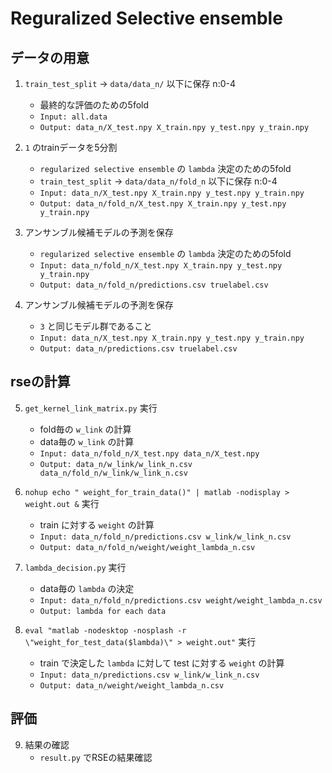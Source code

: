 # Reguralized Selective ensemble

## データの用意

1. `train_test_split` → `data/data_n/` 以下に保存 n:0-4
    - 最終的な評価のための5fold
    - `Input: all.data`
    - `Output: data_n/X_test.npy X_train.npy y_test.npy y_train.npy`

2. `1` のtrainデータを5分割
    - `regularized selective ensemble` の `lambda` 決定のための5fold
    - `train_test_split` → `data/data_n/fold_n` 以下に保存 n:0-4
    - `Input: data_n/X_test.npy X_train.npy y_test.npy y_train.npy`
    - `Output: data_n/fold_n/X_test.npy X_train.npy y_test.npy y_train.npy`

3. アンサンブル候補モデルの予測を保存
    - `regularized selective ensemble` の `lambda` 決定のための5fold
    - `Input: data_n/fold_n/X_test.npy X_train.npy y_test.npy y_train.npy`
    - `Output: data_n/fold_n/predictions.csv truelabel.csv`

4. アンサンブル候補モデルの予測を保存
    - `3` と同じモデル群であること
    - `Input: data_n/X_test.npy X_train.npy y_test.npy y_train.npy`
    - `Output: data_n/predictions.csv truelabel.csv`

## rseの計算

5. `get_kernel_link_matrix.py` 実行
    - fold毎の `w_link` の計算
    - data毎の `w_link` の計算
    - `Input: data_n/fold_n/X_test.npy data_n/X_test.npy`
    - `Output: data_n/w_link/w_link_n.csv data_n/fold_n/w_link/w_link_n.csv`

6. `nohup echo " weight_for_train_data()" | matlab -nodisplay > weight.out &` 実行
    - train に対する `weight` の計算
    - `Input: data_n/fold_n/predictions.csv w_link/w_link_n.csv`
    - `Output: data_n/fold_n/weight/weight_lambda_n.csv`

7. `lambda_decision.py` 実行
    - data毎の `lambda` の決定
    - `Input: data_n/fold_n/predictions.csv weight/weight_lambda_n.csv`
    - `Output: lambda for each data`

8. `eval "matlab -nodesktop -nosplash -r \"weight_for_test_data($lambda)\" > weight.out"` 実行
    - train で決定した `lambda` に対して test に対する `weight` の計算
    - `Input: data_n/predictions.csv w_link/w_link_n.csv`
    - `Output: data_n/weight/weight_lambda_n.csv`

## 評価

9. 結果の確認
    - `result.py` でRSEの結果確認
